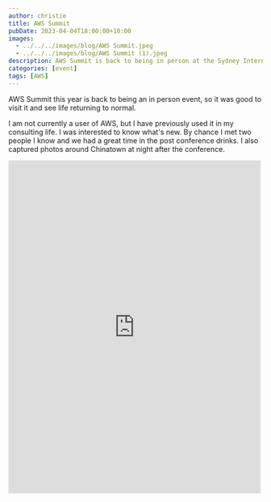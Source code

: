```yaml
---
author: christie
title: AWS Summit
pubDate: 2023-04-04T18:00:00+10:00
images:
  - ../../../images/blog/AWS Summit.jpeg
  - ../../../images/blog/AWS Summit (1).jpeg
description: AWS Summit is back to being in person at the Sydney International Convention Centre.
categories: [event]
tags: [AWS]
---
```


AWS Summit this year is back to being an in person event, so it was good to visit it and see life returning to normal.

I am not currently a user of AWS, but I have previously used it in my consulting life. I was interested to know what's new. By chance I met two people I know and we had a great time in the post conference drinks. I also captured photos around Chinatown at night after the conference.

<iframe src="https://www.facebook.com/plugins/post.php?href=https%3A%2F%2Fwww.facebook.com%2Fchris1.tham%2Fposts%2Fpfbid02VBgyrAjp6oHmkVdg8NnfRc6evjCdczA69FdHv21kqbJN6kp7bNPsYYkrWyF3gXT9l&show_text=true&width=500" width="500" height="659" style="border:none;overflow:hidden" scrolling="no" frameborder="0" allowfullscreen="true" allow="autoplay; clipboard-write; encrypted-media; picture-in-picture; web-share"></iframe>
